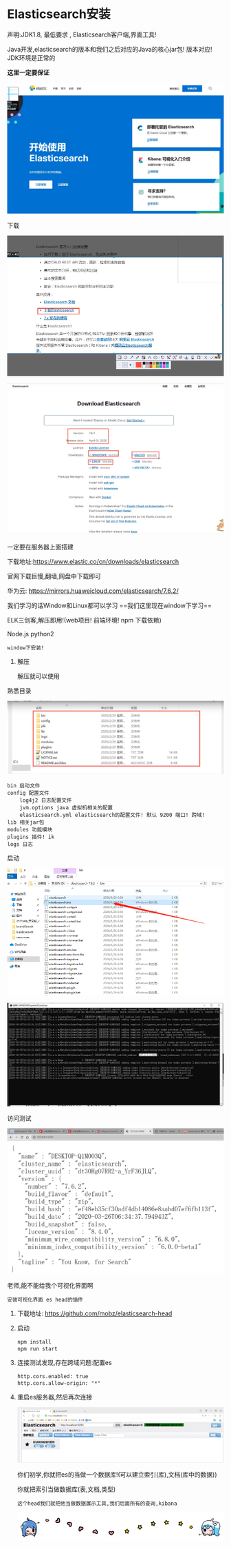 # Elasticsearch安装

声明:JDK1.8, 最低要求 , Elasticsearch客户端,界面工具!

Java开发,elasticsearch的版本和我们之后对应的Java的核心jar包! 版本对应! JDK环境是正常的

**这里一定要保证**



![1596614089583](05-elasticsearch-%E5%AE%89%E8%A3%85%E5%92%8Chead%E6%8F%92%E4%BB%B6.assets/1596614089583.png)

下载

![1596614104028](05-elasticsearch-%E5%AE%89%E8%A3%85%E5%92%8Chead%E6%8F%92%E4%BB%B6.assets/1596614104028.png)

![1596614119890](05-elasticsearch-%E5%AE%89%E8%A3%85%E5%92%8Chead%E6%8F%92%E4%BB%B6.assets/1596614119890.png)

一定要在服务器上面搭建

下载地址:https://www.elastic.co/cn/downloads/elasticsearch

官网下载巨慢,翻墙,网盘中下载即可

华为云: https://mirrors.huaweicloud.com/elasticsearch/7.6.2/ 

我们学习的话Window和Linux都可以学习
==我们这里现在window下学习==

ELK三剑客,解压即用!(web项目! 前端环境! npm 下载依赖)

Node.js python2

```
window下安装!
```

1. 解压

    

   解压就可以使用

熟悉目录

![1596615600130](05-elasticsearch-%E5%AE%89%E8%A3%85%E5%92%8Chead%E6%8F%92%E4%BB%B6.assets/1596615600130.png)

```
bin 启动文件
config 配置文件
	log4j2 日志配置文件
	jvm.options java 虚拟机相关的配置
	elasticsearch.yml elasticsearch的配置文件! 默认 9200 端口! 跨域!
lib 相关jar包
modules 功能模块
plugins 插件! ik
logs 日志
```

启动

![1596615647818](05-elasticsearch-%E5%AE%89%E8%A3%85%E5%92%8Chead%E6%8F%92%E4%BB%B6.assets/1596615647818.png)

![1596615856687](05-elasticsearch-%E5%AE%89%E8%A3%85%E5%92%8Chead%E6%8F%92%E4%BB%B6.assets/1596615856687.png)

访问测试

![1596615846096](05-elasticsearch-%E5%AE%89%E8%A3%85%E5%92%8Chead%E6%8F%92%E4%BB%B6.assets/1596615846096.png)

老师,能不能给我个可视化界面啊

```
安装可视化界面 es head的插件
```



1. 下载地址:  https://github.com/mobz/elasticsearch-head 

2. 启动

   ```shell
   npm install
   npm run start
   ```

3. 连接测试发现,存在跨域问题:配置es

   ```shell
   http.cors.enabled: true
   http.cors.allow-origin: "*"
   ```

4. 重启es服务器,然后再次连接

   ![1596616716125](05-elasticsearch-%E5%AE%89%E8%A3%85%E5%92%8Chead%E6%8F%92%E4%BB%B6.assets/1596616716125.png)

   你们初学,你就把es的当做一个数据库!(可以建立索引(库),文档(库中的数据))

   你就把索引当做数据库(表,文档,类型)

   ```
   这个head我们就把他当做数据展示工具,我们后面所有的查询,kibana
   ```

   

   ![1597974207666](05-elasticsearch-%E5%AE%89%E8%A3%85%E5%92%8Chead%E6%8F%92%E4%BB%B6.assets/1597974207666.png)

   

